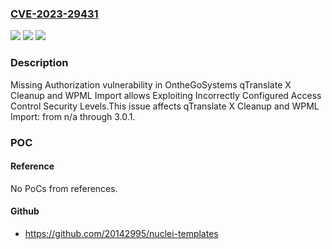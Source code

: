 ### [CVE-2023-29431](https://cve.mitre.org/cgi-bin/cvename.cgi?name=CVE-2023-29431)
![](https://img.shields.io/static/v1?label=Product&message=qTranslate%20X%20Cleanup%20and%20WPML%20Import&color=blue)
![](https://img.shields.io/static/v1?label=Version&message=n%2Fa&color=blue)
![](https://img.shields.io/static/v1?label=Vulnerability&message=CWE-862%20Missing%20Authorization&color=brighgreen)

### Description

Missing Authorization vulnerability in OntheGoSystems qTranslate X Cleanup and WPML Import allows Exploiting Incorrectly Configured Access Control Security Levels.This issue affects qTranslate X Cleanup and WPML Import: from n/a through 3.0.1.

### POC

#### Reference
No PoCs from references.

#### Github
- https://github.com/20142995/nuclei-templates

